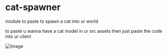 # cat-spawner
module to paste to spawn a cat into ur world

to paste u wanna have a cat model in ur src assets then just paste the code into ur client 

![Image](https://external-content.duckduckgo.com/iu/?u=http%3A%2F%2Fimages2.fanpop.com%2Fimage%2Fphotos%2F9900000%2Fso-cute-3-cute-kittens-9989494-1098-960.jpg&f=1&nofb=1&ipt=16b32420d23bd9cda7613a3bb67c2d397d703b3909b89174f96b9a2b7beefbf9&ipo=images)
